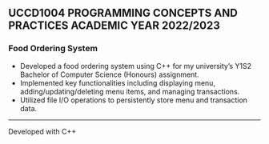 ## UCCD1004 PROGRAMMING CONCEPTS AND PRACTICES ACADEMIC YEAR 2022/2023
### Food Ordering System
- Developed a food ordering system using C++ for my university’s Y1S2 Bachelor of Computer Science (Honours) assignment. 
- Implemented key functionalities including displaying menu, adding/updating/deleting menu items, and managing transactions. 
- Utilized file I/O operations to persistently store menu and transaction data.
<hr>

Developed with C++
